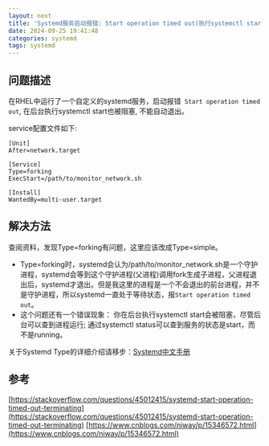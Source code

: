 ```yaml
---
layout: next
title: 'Systemd服务启动报错: Start operation timed out(执行systemctl start后卡住)的解决方法'
date: 2024-09-25 19:41:48
categories: systemd
tags: systemd
---
```


## 问题描述
在RHEL中运行了一个自定义的systemd服务，启动报错` Start operation timed out`, 在后台执行systemctl start也被阻塞, 不能自动退出。

service配置文件如下:
```
[Unit]
After=network.target

[Service]
Type=forking
ExecStart=/path/to/monitor_network.sh

[Install]
WantedBy=multi-user.target
```

## 解决方法
查阅资料，发现Type=forking有问题，这里应该改成Type=simple。

<!-- more -->

* Type=forking时，systemd会认为/path/to/monitor_network.sh是一个守护进程，systemd会等到这个守护进程(父进程)调用fork生成子进程，父进程退出后，systemd才退出。但是我这里的进程是一个不会退出的前台进程，并不是守护进程，所以systemd一直处于等待状态，报`Start operation timed out`。 
* 这个问题还有一个错误现象： 你在后台执行systemctl start会被阻塞，尽管后台可以查到进程运行; 通过systemctl status可以查到服务的状态是start，而不是running。

关于Systemd Type的详细介绍请移步：[Systemd中文手册](https://www.jinbuguo.com/systemd/systemd.service.html)

## 参考
[https://stackoverflow.com/questions/45012415/systemd-start-operation-timed-out-terminating](https://stackoverflow.com/questions/45012415/systemd-start-operation-timed-out-terminating)
[https://www.cnblogs.com/niway/p/15346572.html](https://www.cnblogs.com/niway/p/15346572.html)

